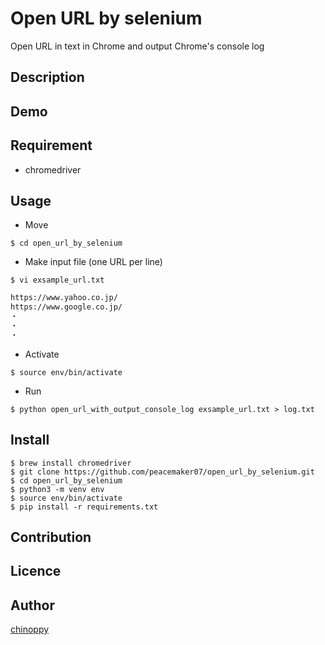 Open URL by selenium
====

Open URL in text in Chrome and output Chrome's console log

## Description

## Demo

## Requirement

* chromedriver

## Usage

* Move

```
$ cd open_url_by_selenium
```

* Make input file (one URL per line)

```
$ vi exsample_url.txt
```
```exsample_url.txt
https://www.yahoo.co.jp/
https://www.google.co.jp/
・
・
・
```

* Activate

```
$ source env/bin/activate
```

* Run

```
$ python open_url_with_output_console_log exsample_url.txt > log.txt
```

## Install

```
$ brew install chromedriver
$ git clone https://github.com/peacemaker07/open_url_by_selenium.git
$ cd open_url_by_selenium
$ python3 -m venv env
$ source env/bin/activate
$ pip install -r requirements.txt
```

## Contribution

## Licence

## Author

[chinoppy](https://github.com/peacemaker07/)
